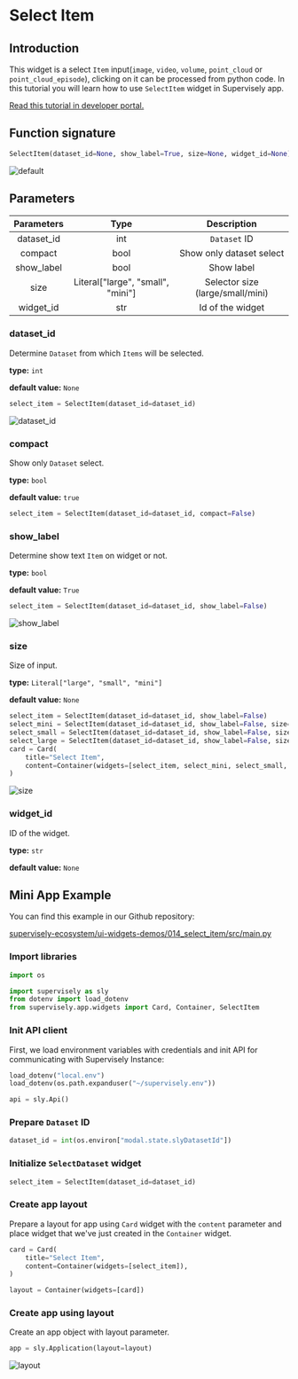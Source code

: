 # Select Item

## Introduction

This widget is a select `Item` input(`image`, `video`, `volume`, `point_cloud` or `point_cloud_episode`), clicking on it can be processed from python code. In this tutorial you will learn how to use `SelectItem` widget in Supervisely app.

[Read this tutorial in developer portal.](https://developer.supervise.ly/app-development/apps-with-gui/SelectItem)

## Function signature

```python
SelectItem(dataset_id=None, show_label=True, size=None, widget_id=None)
```

![default](https://user-images.githubusercontent.com/120389559/218035492-9a07432d-8fb0-4dad-b5ff-ccd8ce03a137.png)

## Parameters

| Parameters |               Type                |           Description            |
| :--------: | :-------------------------------: | :------------------------------: |
| dataset_id |                int                |           `Dataset` ID           |
|  compact   |               bool                |     Show only dataset select     |
| show_label |               bool                |            Show label            |
|    size    | Literal["large", "small", "mini"] | Selector size (large/small/mini) |
| widget_id  |                str                |         Id of the widget         |

### dataset_id

Determine `Dataset` from which `Items` will be selected.

**type:** `int`

**default value:** `None`

```python
select_item = SelectItem(dataset_id=dataset_id)
```

![dataset_id](https://user-images.githubusercontent.com/120389559/218035699-aa403402-6a7d-41af-a93c-ffb0b4f2df7c.png)

### compact

Show only `Dataset` select.

**type:** `bool`

**default value:** `true`

```python
select_item = SelectItem(dataset_id=dataset_id, compact=False)
```

### show_label

Determine show text `Item` on widget or not.

**type:** `bool`

**default value:** `True`

```python
select_item = SelectItem(dataset_id=dataset_id, show_label=False)
```

![show_label](https://user-images.githubusercontent.com/120389559/218035951-70b5d164-d7f4-44a2-85f8-4da65c112cae.png)

### size

Size of input.

**type:** `Literal["large", "small", "mini"]`

**default value:** `None`

```python
select_item = SelectItem(dataset_id=dataset_id, show_label=False)
select_mini = SelectItem(dataset_id=dataset_id, show_label=False, size="mini")
select_small = SelectItem(dataset_id=dataset_id, show_label=False, size="small")
select_large = SelectItem(dataset_id=dataset_id, show_label=False, size="large")
card = Card(
    title="Select Item",
    content=Container(widgets=[select_item, select_mini, select_small, select_large]),
)
```

![size](https://user-images.githubusercontent.com/120389559/218725835-a36971d3-cc88-4169-9366-b7b5b383486e.png)

### widget_id

ID of the widget.

**type:** `str`

**default value:** `None`

## Mini App Example

You can find this example in our Github repository:

[supervisely-ecosystem/ui-widgets-demos/014_select_item/src/main.py](https://github.com/supervisely-ecosystem/ui-widgets-demos/blob/master/014_select_item/src/main.py)

### Import libraries

```python
import os

import supervisely as sly
from dotenv import load_dotenv
from supervisely.app.widgets import Card, Container, SelectItem
```

### Init API client

First, we load environment variables with credentials and init API for communicating with Supervisely Instance:

```python
load_dotenv("local.env")
load_dotenv(os.path.expanduser("~/supervisely.env"))

api = sly.Api()
```

### Prepare `Dataset` ID

```python
dataset_id = int(os.environ["modal.state.slyDatasetId"])
```

### Initialize `SelectDataset` widget

```python
select_item = SelectItem(dataset_id=dataset_id)
```

### Create app layout

Prepare a layout for app using `Card` widget with the `content` parameter and place widget that we've just created in the `Container` widget.

```python
card = Card(
    title="Select Item",
    content=Container(widgets=[select_item]),
)

layout = Container(widgets=[card])
```

### Create app using layout

Create an app object with layout parameter.

```python
app = sly.Application(layout=layout)
```

![layout](https://user-images.githubusercontent.com/120389559/218036360-09d6f530-42c7-43bd-a2f7-05d7d3f6f252.png)

